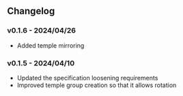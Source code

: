 ## Changelog

### v0.1.6 - 2024/04/26
- Added temple mirroring

### v0.1.5 - 2024/04/10

- Updated the specification loosening requirements
- Improved temple group creation so that it allows rotation

